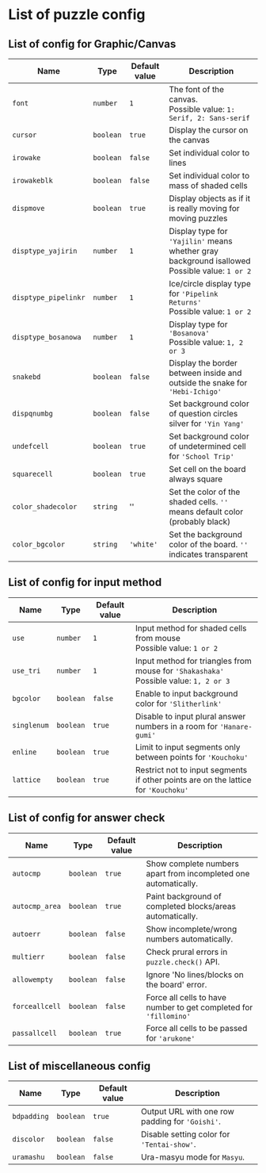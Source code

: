 # List of puzzle config

## List of config for Graphic/Canvas

|Name|Type|Default value|Description|
|---|---|---|---|
|`font`|`number`|`1`|The font of the canvas.  <br> Possible value: `1: Serif, 2: Sans-serif`|
|`cursor`|`boolean`|`true`|Display the cursor on the canvas|
|`irowake`|`boolean`|`false`|Set individual color to lines|
|`irowakeblk`|`boolean`|`false`|Set individual color to mass of shaded cells|
|`dispmove`|`boolean`|`true`|Display objects as if it is really moving for moving puzzles|
|`disptype_yajirin`|`number`|`1`|Display type for `'Yajilin'` means whether gray background isallowed <br> Possible value: `1 or 2`|
|`disptype_pipelinkr`|`number`|`1`|Ice/circle display type for `'Pipelink Returns'` <br> Possible value: `1 or 2`|
|`disptype_bosanowa`|`number`|`1`|Display type for `'Bosanova'` <br> Possible value: `1, 2 or 3`|
|`snakebd`|`boolean`|`false`|Display the border between inside and outside the snake for `'Hebi-Ichigo'`|
|`dispqnumbg`|`boolean`|`false`|Set background color of question circles silver for `'Yin Yang'`|
|`undefcell`|`boolean`|`true`|Set background color of undetermined cell for `'School Trip'`|
|`squarecell`|`boolean`|`true`|Set cell on the board always square|
|`color_shadecolor`|`string`|''|Set the color of the shaded cells. `''` means default color (probably black)|
|`color_bgcolor`|`string`|`'white'`|Set the background color of the board. `''` indicates transparent|

## List of config for input method

|Name|Type|Default value|Description|
|---|---|---|---|
|`use`|`number`|`1`|Input method for shaded cells from mouse <br> Possible value: `1 or 2`|
|`use_tri`|`number`|`1`|Input method for triangles from mouse for `'Shakashaka'` <br> Possible value: `1, 2 or 3`|
|`bgcolor`|`boolean`|`false`|Enable to input background color for `'Slitherlink'`|
|`singlenum`|`boolean`|`true`|Disable to input plural answer numbers in a room for `'Hanare-gumi'`|
|`enline`|`boolean`|`true`|Limit to input segments only between points for `'Kouchoku'`|
|`lattice`|`boolean`|`true`|Restrict not to input segments if other points are on the lattice for `'Kouchoku'`|

## List of config for answer check

|Name|Type|Default value|Description|
|---|---|---|---|
|`autocmp`|`boolean`|`true`|Show complete numbers apart from incompleted one automatically.|
|`autocmp_area`|`boolean`|`true`|Paint background of completed blocks/areas automatically.|
|`autoerr`|`boolean`|`false`|Show incomplete/wrong numbers automatically.|
|`multierr`|`boolean`|`false`|Check prural errors in `puzzle.check()` API.|
|`allowempty`|`boolean`|`false`|Ignore 'No lines/blocks on the board' error.|
|`forceallcell`|`boolean`|`false`|Force all cells to have number to get completed for `'fillomino'`|
|`passallcell`|`boolean`|`true`|Force all cells to be passed for `'arukone'`|

## List of miscellaneous config

|Name|Type|Default value|Description|
|---|---|---|---|
|`bdpadding`|`boolean`|`true`|Output URL with one row padding for `'Goishi'`.|
|`discolor`|`boolean`|`false`|Disable setting color for `'Tentai-show'`.|
|`uramashu`|`boolean`|`false`|Ura-masyu mode for `Masyu`.|
